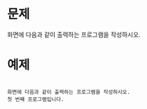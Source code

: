 # 문제
화면에 다음과 같이 출력하는 프로그램을 작성하시오.

# 예제
<pre>
  <code>
화면에 다음과 같이 출력하는 프로그램을 작성하시오.
첫 번째 프로그램입니다.
  </code>
</pre>
